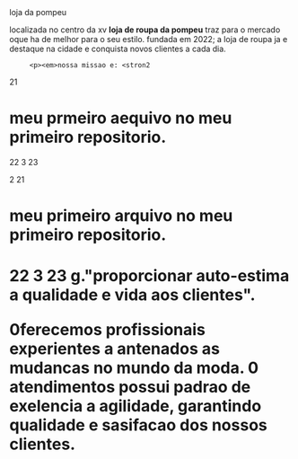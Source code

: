 <!DOCTYPE html>
<html lang="pt-br">
    <head>
         <meta charset="UTF-8"> 
         <tit>loja da pompeu</title>
   </head>    
   <body>    
         <h1sobre a loja da pompeu</h1>
         <p>localizada no centro da xv <strong>loja de roupa da pompeu</strong> traz para o mercado oque ha de melhor para o seu estilo.
         fundada em 2022; a loja de roupa ja e destaque na cidade e conquista novos clientes a cada dia.</p>

         <p><em>nossa missao e: <stron2
  21 
     <h1>meu prmeiro aequivo no meu primeiro repositorio.</h1>
  22
  3
  23
 </html>2
 21
   <h1>meu primeiro arquivo no meu primeiro repositorio.<h1>
 22
 3
 23
  </htm>g."proporcionar auto-estima a qualidade e vida aos clientes"</strong>.</em><p>
       <p>0ferecemos profissionais experientes a antenados as mudancas no mundo da moda.
       0 atendimentos possui padrao de exelencia a agilidade, garantindo qualidade e sasifacao dos nossos clientes.</p>
   </body>
</html>
<html>





